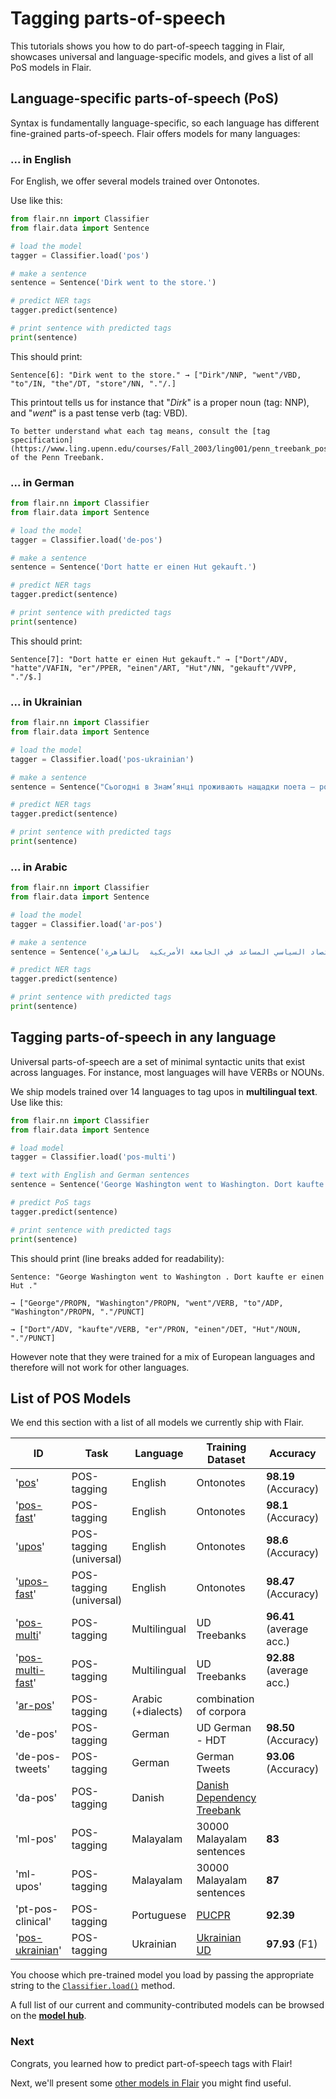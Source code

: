# Tagging parts-of-speech

This tutorials shows you how to do part-of-speech tagging in Flair, showcases universal and language-specific models, and gives a list of all PoS models in Flair.

## Language-specific parts-of-speech (PoS)


Syntax is fundamentally language-specific, so each language has different fine-grained parts-of-speech. Flair offers models for many languages:  

### ... in English

For English, we offer several models trained over Ontonotes. 

Use like this:

```python
from flair.nn import Classifier
from flair.data import Sentence

# load the model
tagger = Classifier.load('pos')

# make a sentence
sentence = Sentence('Dirk went to the store.')

# predict NER tags
tagger.predict(sentence)

# print sentence with predicted tags
print(sentence)
```

This should print:
```console
Sentence[6]: "Dirk went to the store." → ["Dirk"/NNP, "went"/VBD, "to"/IN, "the"/DT, "store"/NN, "."/.]
```

This printout tells us for instance that "_Dirk_" is a proper noun (tag: NNP), and "_went_" is a past tense verb (tag: VBD).

```{note}
To better understand what each tag means, consult the [tag specification](https://www.ling.upenn.edu/courses/Fall_2003/ling001/penn_treebank_pos.html) of the Penn Treebank.
```

### ... in German 

```python
from flair.nn import Classifier
from flair.data import Sentence

# load the model
tagger = Classifier.load('de-pos')

# make a sentence
sentence = Sentence('Dort hatte er einen Hut gekauft.')

# predict NER tags
tagger.predict(sentence)

# print sentence with predicted tags
print(sentence)
```

This should print:
```console
Sentence[7]: "Dort hatte er einen Hut gekauft." → ["Dort"/ADV, "hatte"/VAFIN, "er"/PPER, "einen"/ART, "Hut"/NN, "gekauft"/VVPP, "."/$.]
```


### ... in Ukrainian

```python
from flair.nn import Classifier
from flair.data import Sentence

# load the model
tagger = Classifier.load('pos-ukrainian')

# make a sentence
sentence = Sentence("Сьогодні в Знам’янці проживають нащадки поета — родина Шкоди.")

# predict NER tags
tagger.predict(sentence)

# print sentence with predicted tags
print(sentence)
```


### ... in Arabic

```python
from flair.nn import Classifier
from flair.data import Sentence

# load the model
tagger = Classifier.load('ar-pos')

# make a sentence
sentence = Sentence('عمرو عادلي أستاذ للاقتصاد السياسي المساعد في الجامعة الأمريكية  بالقاهرة .')

# predict NER tags
tagger.predict(sentence)

# print sentence with predicted tags
print(sentence)
```

## Tagging parts-of-speech in any language

Universal parts-of-speech are a set of minimal syntactic units that exist across languages. For instance, most languages
will have VERBs or NOUNs. 


We ship models trained over 14 languages to tag upos in **multilingual text**. Use like this: 

```python
from flair.nn import Classifier
from flair.data import Sentence

# load model
tagger = Classifier.load('pos-multi')

# text with English and German sentences
sentence = Sentence('George Washington went to Washington. Dort kaufte er einen Hut.')

# predict PoS tags
tagger.predict(sentence)

# print sentence with predicted tags
print(sentence)
```

This should print (line breaks added for readability):
```console
Sentence: "George Washington went to Washington . Dort kaufte er einen Hut ."

→ ["George"/PROPN, "Washington"/PROPN, "went"/VERB, "to"/ADP, "Washington"/PROPN, "."/PUNCT]

→ ["Dort"/ADV, "kaufte"/VERB, "er"/PRON, "einen"/DET, "Hut"/NOUN, "."/PUNCT]
```

However note that they were trained for a mix of European languages and therefore will not work for other languages.

## List of POS Models

We end this section with a list of all models we currently ship with Flair. 

| ID | Task | Language | Training Dataset | Accuracy | Contributor / Notes |
| -------------    | ------------- |------------- |------------- | ------------- | ------------- |
| '[pos](https://huggingface.co/flair/pos-english)' |  POS-tagging |   English |  Ontonotes     |**98.19** (Accuracy) |
| '[pos-fast](https://huggingface.co/flair/pos-english-fast)' |  POS-tagging |   English |  Ontonotes     |  **98.1** (Accuracy) |(fast model)
| '[upos](https://huggingface.co/flair/upos-english)' |  POS-tagging (universal) | English | Ontonotes     |  **98.6** (Accuracy) |
| '[upos-fast](https://huggingface.co/flair/upos-english-fast)' |  POS-tagging (universal) | English | Ontonotes     |  **98.47** (Accuracy) | (fast model)
| '[pos-multi](https://huggingface.co/flair/upos-multi)' |  POS-tagging   |  Multilingual |  UD Treebanks  |  **96.41** (average acc.) |  (12 languages)
| '[pos-multi-fast](https://huggingface.co/flair/upos-multi-fast)' |  POS-tagging |  Multilingual |  UD Treebanks  |  **92.88** (average acc.) | (12 languages)
| '[ar-pos](https://huggingface.co/megantosh/flair-arabic-dialects-codeswitch-egy-lev)' | POS-tagging | Arabic (+dialects)| combination of corpora |  | |
| 'de-pos' | POS-tagging | German | UD German - HDT  |  **98.50** (Accuracy) | |
| 'de-pos-tweets' | POS-tagging | German | German Tweets  |  **93.06** (Accuracy) | [stefan-it](https://github.com/stefan-it/flair-experiments/tree/master/pos-twitter-german) |
| 'da-pos' | POS-tagging | Danish | [Danish Dependency Treebank](https://github.com/UniversalDependencies/UD_Danish-DDT/blob/master/README.md)  |  | [AmaliePauli](https://github.com/AmaliePauli) |
| 'ml-pos' | POS-tagging | Malayalam | 30000 Malayalam sentences  | **83** | [sabiqueqb](https://github.com/sabiqueqb) |
| 'ml-upos' | POS-tagging | Malayalam | 30000 Malayalam sentences | **87** | [sabiqueqb](https://github.com/sabiqueqb) |
| 'pt-pos-clinical' | POS-tagging | Portuguese | [PUCPR](https://github.com/HAILab-PUCPR/portuguese-clinical-pos-tagger) | **92.39** | [LucasFerroHAILab](https://github.com/LucasFerroHAILab) for clinical texts |
| '[pos-ukrainian](https://huggingface.co/dchaplinsky/flair-uk-pos)' | POS-tagging | Ukrainian |  [Ukrainian UD](https://universaldependencies.org/treebanks/uk_iu/index.html)  | **97.93** (F1)  | [dchaplinsky](https://github.com/dchaplinsky) |

You choose which pre-trained model you load by passing the appropriate string to the [`Classifier.load()`](#flair.nn.Classifier.load) method.

A full list of our current and community-contributed models can be browsed on the [__model hub__](https://huggingface.co/models?library=flair&sort=downloads).


### Next

Congrats, you learned how to predict part-of-speech tags with Flair! 

Next, we'll present some [other models in Flair](other-models.md) you might find useful.

